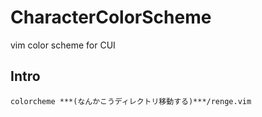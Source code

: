 # CharacterColorScheme
vim color scheme for CUI

## Intro
~~~
colorcheme ***(なんかこうディレクトリ移動する)***/renge.vim
~~~
